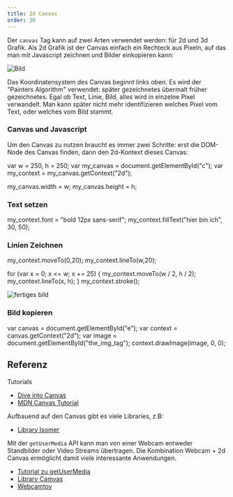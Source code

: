 ```yaml
---
title: 2d Canvas
order: 30
---
```



Der `canvas` Tag kann auf zwei Arten verwendet werden: für 2d und 3d Grafik.
Als 2d Grafik ist der Canvas einfach ein Rechteck aus Pixeln, auf das
man mit Javascript zeichnen und Bilder einkopieren kann:

![Bild](/images/canvas.png)

Das Koordinatensystem des Canvas beginnt links oben. Es wird der "Painters Algorithm"
verwendet: später gezeichnetes übermalt früher gezeichnetes.  Egal ob Text, Linie,
Bild, alles wird in einzelne Pixel verwandelt.  Man kann später nicht mehr identifizieren
welches Pixel vom Text, oder welches vom Bild stammt.

### Canvas und Javascript

Um den Canvas zu nutzen braucht es immer zwei Schritte:
erst die DOM-Node des Canvas finden, dann den 2d-Kontext dieses
Canvas:

<javascript>
var w = 250,
    h = 250;
var my_canvas = document.getElementById("c");
var my_context = my_canvas.getContext("2d");

my_canvas.width = w;
my_canvas.height = h;
</javascript>

### Text setzen

<javascript>
my_context.font = "bold 12px sans-serif";
my_context.fillText("hier bin ich", 30, 50);
</javascript>

### Linien Zeichnen

<javascript>
my_context.moveTo(0,20);
my_context.lineTo(w,20);

for (var x = 0; x <= w; x += 25) {
    my_context.moveTo(w / 2, h / 2);
    my_context.lineTo(x, h);
}
my_context.stroke();
</javascript>

![fertiges bild](images/lineto.png)

### Bild kopieren

<javascript>
var canvas = document.getElementById("e");
var context = canvas.getContext("2d");
var image = document.getElementById("the_img_tag");
context.drawImage(image, 0, 0);
</javascript>

## Referenz

Tutorials

* [Dive into Canvas](http://diveintohtml5.info/canvas.html)
* [MDN Canvas Tutorial](https://developer.mozilla.org/en-US/docs/Web/API/Canvas_API/Tutorial/Using_images)

Aufbauend auf den Canvas gibt es viele Libraries, z.B:

* [Library Isomer](http://jdan.github.io/isomer/)

Mit der `getUserMedia` API kann man von einer Webcam entweder
Standbilder oder Video Streams übertragen.  Die Kombination
Webcam + 2d Canvas ermöglicht damit viele interessante Anwendungen.

* [Tutorial zu getUserMedia](http://www.html5rocks.com/en/tutorials/getusermedia/intro/)
* [Library Camvas](https://github.com/cbrandolino/camvas)
* [Webcamtoy](https://webcamtoy.com/)
